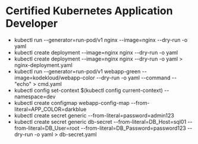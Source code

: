 # Certified Kubernetes Application Developer
* kubectl run --generator=run-pod/v1 nginx --image=nginx --dry-run -o yaml
* kubectl create deployment --image=nginx nginx --dry-run -o yaml
* kubectl create deployment --image=nginx nginx --dry-run -o yaml > nginx-deployment.yaml
* kubectl run --generator=run-pod/v1 webapp-green --image=kodekloud/webapp-color --dry-run -o yaml --command -- "echo" > cmd.yaml
* kubectl config set-context $(kubectl config current-context) --namespace=dev
* kubectl create configmap webapp-config-map --from-literal=APP_COLOR=darkblue
* kubectl create secret generic --from-literal=password=admin123
* kubectl create secret generic db-secret --from-literal=DB_Host=sql01 --from-literal=DB_User=root --from-literal=DB_Password=password123 --dry-run -o yaml > db-secret.yaml